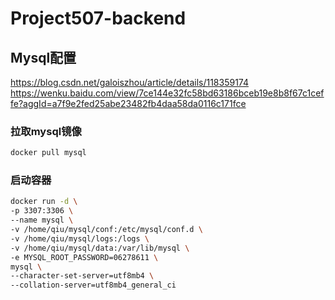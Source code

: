 # Project507-backend

## Mysql配置
https://blog.csdn.net/galoiszhou/article/details/118359174
https://wenku.baidu.com/view/7ce144e32fc58bd63186bceb19e8b8f67c1ceffe?aggId=a7f9e2fed25abe23482fb4daa58da0116c171fce

### 拉取mysql镜像
``` bash
docker pull mysql
```

### 启动容器
``` bash
docker run -d \
-p 3307:3306 \
--name mysql \
-v /home/qiu/mysql/conf:/etc/mysql/conf.d \
-v /home/qiu/mysql/logs:/logs \
-v /home/qiu/mysql/data:/var/lib/mysql \
-e MYSQL_ROOT_PASSWORD=06278611 \
mysql \
--character-set-server=utf8mb4 \
--collation-server=utf8mb4_general_ci 
```